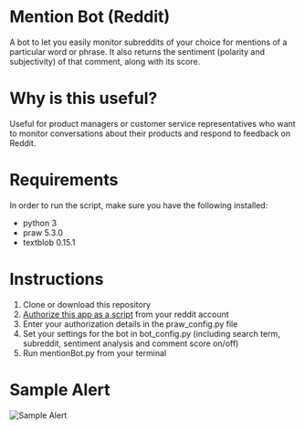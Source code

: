 # Mention Bot (Reddit)
A bot to let you easily monitor subreddits of your choice for mentions of a particular word or phrase. It also returns the sentiment (polarity and subjectivity) of that comment, along with its score. 

# Why is this useful? 
Useful for product managers or customer service representatives who want to monitor conversations about their products and respond to feedback on Reddit.

# Requirements
In order to run the script, make sure you have the following installed:
- python 3 
- praw 5.3.0
- textblob 0.15.1

# Instructions
1. Clone or download this repository
2. [Authorize this app as a script](https://github.com/reddit-archive/reddit/wiki/OAuth2) from your reddit account
3. Enter your authorization details in the praw_config.py file
4. Set your settings for the bot in bot_config.py (including search term, subreddit, sentiment analysis and comment score on/off)
5. Run mentionBot.py from your terminal

# Sample Alert
![Sample Alert](https://image.ibb.co/huMmjn/Screenshot_from_2018_03_24_21_00_51.png)
